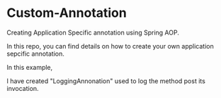 # Custom-Annotation
Creating Application Specific annotation using Spring AOP.

In this repo, you can find details on how to create your own application sepcific annotation.

In this example,

I have created "LoggingAnnonation" used to log the method post its invocation.





